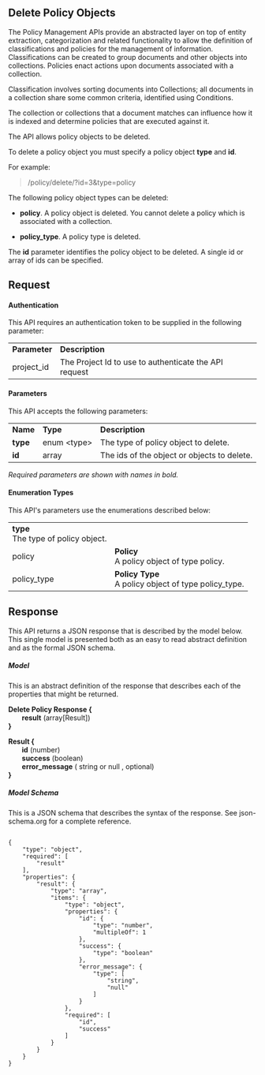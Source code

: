 ## Delete Policy Objects
The Policy Management APIs provide an abstracted layer on top of entity
extraction, categorization and related functionality to allow the
definition of classifications and policies for the management of
information. Classifications can be created to group documents and other
objects into collections. Policies enact actions upon documents
associated with a collection.

Classification involves sorting documents into Collections; all
documents in a collection share some common criteria, identified using
Conditions.

The collection or collections that a document matches can influence how
it is indexed and determine policies that are executed against it.

The API allows policy objects to be deleted.

To delete a policy object you must specify a policy object **type** and
**id**.

For example:

> /policy/delete/?id=3&type=policy

The following policy object types can be deleted:

-   **policy**. A policy object is deleted. You cannot delete a policy
    which is associated with a collection.

<!-- -->

-   **policy\_type**. A policy type is deleted.

The **id** parameter identifies the policy object to be deleted. A
single id or array of ids can be specified.

## Request

#### Authentication
This API requires an authentication token to be supplied in the following parameter:

<table>
    <tr>
        <td><b>Parameter</b></td>
        <td><b>Description</b></td>
    </tr>
    <tr>
        <td>project_id</td>
        <td>The Project Id to use to authenticate the API request</td>
    </tr>
</table>

#### Parameters
This API accepts the following parameters:

<table>
    <tr>
        <td><b>Name</b></td>
        <td><b>Type</b></td>
        <td><b>Description</b></td>
    </tr>
    <tr>
        <td> <b>type</b> </td>
        <td> enum &#60;type&#62; </td>
        <td> The type of policy object to delete.</td>
    </tr>
    <tr>
        <td> <b>id</b> </td>
        <td> array </td>
        <td> The ids of the object or objects to delete.</td>
    </tr>
</table>

*Required parameters are shown with names in bold.*

#### Enumeration Types
This API's parameters use the enumerations described below:

<table>
    <tr>
        <td><b>type</b> <br/> The type of policy object.</td>
    </tr>
    <tr>
        <td> policy </td>
        <td> <b>Policy</b><br/> A policy object of type policy. </td>
    </tr>
    <tr>
        <td> policy_type </td>
        <td> <b>Policy Type</b><br/> A policy object of type policy_type. </td>
    </tr>
</table>

## Response
This API returns a JSON response that is described by the model below. This single model is presented both as an easy to read 
abstract definition and as the formal JSON schema.

##### Model
This is an abstract definition of the response that describes each of the properties that might be returned.

**Delete Policy Response {**  
&nbsp;&nbsp;&nbsp;&nbsp;&nbsp;&nbsp; **result** (array[Result])    
**}**

**Result {**  
&nbsp;&nbsp;&nbsp;&nbsp;&nbsp;&nbsp; <b>id</b> (number)  	
&nbsp;&nbsp;&nbsp;&nbsp;&nbsp;&nbsp; <b>success</b> (boolean)  	
&nbsp;&nbsp;&nbsp;&nbsp;&nbsp;&nbsp; <b>error_message</b> ( string or null , optional)  
**}**

##### Model Schema 
This is a JSON schema that describes the syntax of the response. See json-schema.org for a complete reference.

<pre><code>
{
    "type": "object",
    "required": [
        "result"
    ],
    "properties": {
        "result": {
            "type": "array",
            "items": {
                "type": "object",
                "properties": {
                    "id": {
                        "type": "number",
                        "multipleOf": 1
                    },
                    "success": {
                        "type": "boolean"
                    },
                    "error_message": {
                        "type": [
                            "string",
                            "null"
                        ]
                    }
                },
                "required": [
                    "id",
                    "success"
                ]
            }
        }
    }
}
</code></pre>
